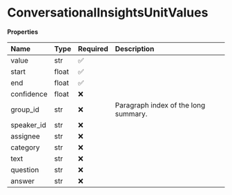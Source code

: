 # ConversationalInsightsUnitValues

**Properties**

| Name       | Type  | Required | Description                          |
| :--------- | :---- | :------- | :----------------------------------- |
| value      | str   | ✅       |                                      |
| start      | float | ✅       |                                      |
| end        | float | ✅       |                                      |
| confidence | float | ❌       |                                      |
| group_id   | str   | ❌       | Paragraph index of the long summary. |
| speaker_id | str   | ❌       |                                      |
| assignee   | str   | ❌       |                                      |
| category   | str   | ❌       |                                      |
| text       | str   | ❌       |                                      |
| question   | str   | ❌       |                                      |
| answer     | str   | ❌       |                                      |

<!-- This file was generated by liblab | https://liblab.com/ -->
